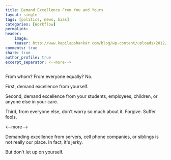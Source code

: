```yaml
---
title: Demand Excellence From You and Yours
layout: single
tags: [politics, news, bias]
categories: [Workflow]
permalink: 
header:
    image: 
    teaser: http://www.kapilapshankar.com/blog/wp-content/uploads/2012/11/Soaring-Eagle-1.jpg
comments: true
share: true
author_profile: true
excerpt_separator: <--more-->
---
```


From whom? From everyone equally? No. 

First, demand excellence from yourself.

Second, demand excellence from your students, employees, children, or anyone else in your care.

Third, from everyone else, don't worry so much about it. Forgive. Suffer fools. 

<--more-->


Demanding excellence from servers, cell phone companies, or siblings is not really our place. In fact, it's jerky. 

But don't let up on yourself.